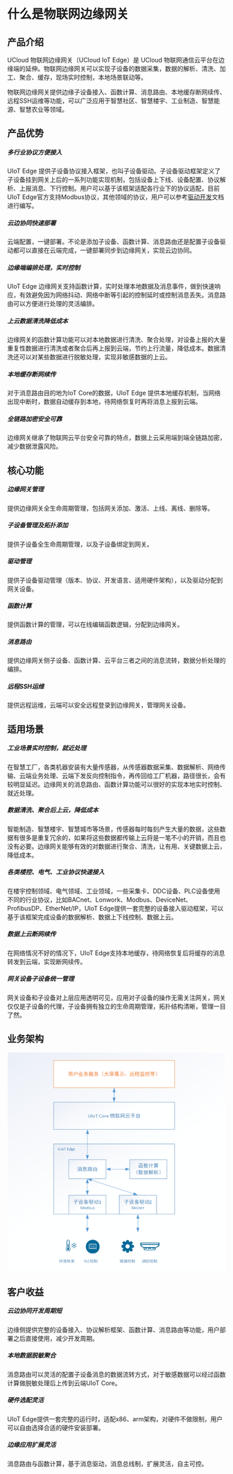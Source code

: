 # 什么是物联网边缘网关

## 产品介绍

UCloud 物联网边缘网关（UCloud IoT Edge）是 UCloud 物联网通信云平台在边缘端的延伸。物联网边缘网关可以实现子设备的数据采集，数据的解析、清洗、加工、聚合、缓存，现场实时控制，本地场景联动等。

物联网边缘网关提供边缘子设备接入、函数计算、消息路由、本地缓存断网续传、远程SSH运维等功能，可以广泛应用于智慧社区、智慧楼宇、工业制造、智慧能源、智慧农业等领域。



## 产品优势

##### 多行业协议方便接入

UIoT Edge 提供子设备协议接入框架，也叫子设备驱动。子设备驱动框架定义了子设备挂到网关上后的一系列功能实现机制，包括设备上下线、设备配置、协议解析、上报消息、下行控制。用户可以基于该框架适配各行业下的协议适配，目前UIoT Edge官方支持Modbus协议，其他领域的协议，用户可以参考[驱动开发](/uiot-edge/user_guide/subdevice_driver_access/driver_development)文档进行编写。

##### 云边协同快速部署

云端配置，一键部署。不论是添加子设备、函数计算、消息路由还是配置子设备驱动都可以直接在云端完成，一键部署同步到边缘网关，实现云边协同。

##### 边缘端编排处理，实时控制

UIoT Edge 边缘网关支持函数计算，实时处理本地数据及消息事件，做到快速响应，有效避免因为网络抖动、网络中断等引起的控制延时或控制消息丢失。消息路由可以方便进行处理的灵活编排。

##### 上云数据清洗降低成本

边缘网关的函数计算功能可以对本地数据进行清洗、聚合处理，对设备上报的大量重复性数据进行清洗或者聚合后再上报到云端，节约上行流量，降低成本。数据清洗还可以对某些数据进行脱敏处理，实现非敏感数据的上云。

##### 本地缓存断网续传

对于消息路由目的地为IoT Core的数据，UIoT Edge 提供本地缓存机制，当网络出现中断时，数据自动缓存到本地，待网络恢复时再将消息上报到云端。

##### 全链路加密安全可靠

边缘网关继承了物联网云平台安全可靠的特点，数据上云采用端到端全链路加密，减少数据泄露风险。




## 核心功能

##### 边缘网关管理

提供边缘网关全生命周期管理，包括网关添加、激活、上线、离线、删除等。

##### 子设备管理及拓扑添加

提供子设备全生命周期管理，以及子设备绑定到网关。

##### 驱动管理

提供子设备驱动管理（版本、协议、开发语言、适用硬件架构），以及驱动分配到网关设备。

##### 函数计算

提供函数计算的管理，可以在线编辑函数逻辑，分配到边缘网关。

##### 消息路由

提供边缘网关侧子设备、函数计算、云平台三者之间的消息流转，数据分析处理的编排。

##### 远程SSH运维

提供远程运维，云端可以安全远程登录到边缘网关，管理网关设备。



## 适用场景

##### 工业场景实时控制，就近处理

在智慧工厂，各类机器安装有大量传感器，从传感器数据采集、数据解析、网络传输、云端业务处理、云端下发反向控制指令，再传回给工厂机器，路径很长，会有较明显延迟。边缘网关的消息路由、函数计算功能可以很好的实现本地实时控制、就近处理。

##### 数据清洗、聚合后上云，降低成本

智能制造、智慧楼宇、智慧城市等场景，传感器每时每刻产生大量的数据，这些数据有很多是重复冗余的，如果将这些数据都传输上云将是一笔不小的开销，而且也没有必要。边缘网关能够有效的对数据进行聚合、清洗，让有用、关键数据上云，降低成本。

##### 各类楼控、电气、工业协议快速接入

在楼宇控制领域、电气领域、工业领域，一些采集卡、DDC设备、PLC设备使用不同的行业协议，比如BACnet、Lonwork、Modbus、DeviceNet、ProfibusDP、EtherNet/IP，UIoT Edge提供一套完整的设备接入驱动框架，可以基于该框架完成设备的数据解析、数据上下线控制、数据上云。

##### 数据上云断网续传

在网络情况不好的情况下，UIoT Edge支持本地缓存，待网络恢复后将缓存的消息转发到云端，实现断网续传。

##### 网关设备子设备统一管理

网关设备和子设备对上层应用透明可见，应用对子设备的操作无需关注网关，网关仅仅是子设备的代理，子设备拥有独立的生命周期管理，拓扑结构清晰，管理一目了然。




## 业务架构

![业务架构](../images/业务架构.png)



## 客户收益

##### 云边协同开发周期短

边缘侧提供完整的设备接入、协议解析框架、函数计算、消息路由等功能，用户部署之后直接使用，减少开发周期。

##### 本地数据脱敏聚合

消息路由可以灵活的配置子设备消息的数据流转方式，对于敏感数据可以经过函数计算做脱敏处理后上传到云端UIoT Core。

##### 硬件选配灵活

UIoT Edge提供一套完整的运行时，适配x86、arm架构，对硬件不做限制，用户可以自由选择合适的硬件安装部署。

##### 边缘应用扩展灵活

消息路由与函数计算，基于消息驱动，消息总线制，扩展灵活，自主可控。

